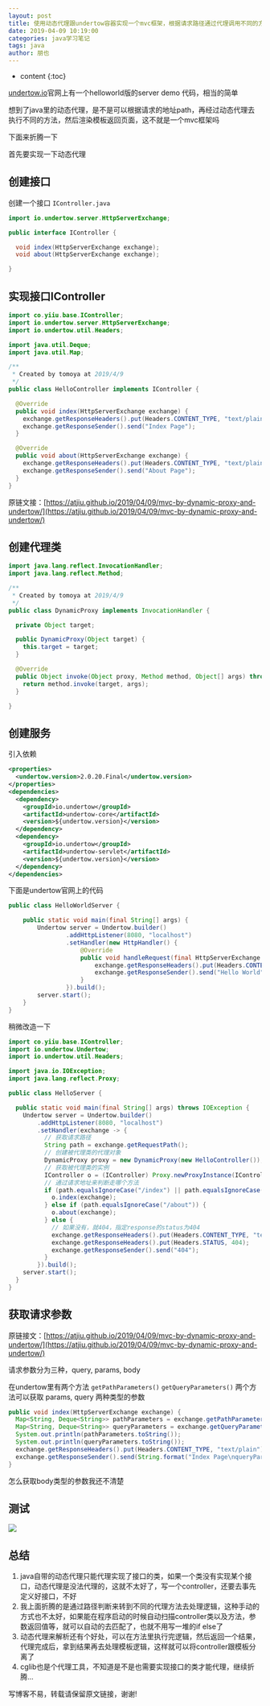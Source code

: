 ```yaml
---
layout: post
title: 使用动态代理跟undertow容器实现一个mvc框架，根据请求路径通过代理调用不同的方法执行
date: 2019-04-09 10:19:00
categories: java学习笔记
tags: java
author: 朋也
---
```


* content
  {:toc}

[undertow.io](undertow.io)官网上有一个helloworld版的server demo 代码，相当的简单

想到了java里的动态代理，是不是可以根据请求的地址path，再经过动态代理去执行不同的方法，然后渲染模板返回页面，这不就是一个mvc框架吗

下面来折腾一下

首先要实现一下动态代理

## 创建接口

创建一个接口 `IController.java`

```java
import io.undertow.server.HttpServerExchange;

public interface IController {

  void index(HttpServerExchange exchange);
  void about(HttpServerExchange exchange);

}
```

## 实现接口IController

```java
import co.yiiu.base.IController;
import io.undertow.server.HttpServerExchange;
import io.undertow.util.Headers;

import java.util.Deque;
import java.util.Map;

/**
 * Created by tomoya at 2019/4/9
 */
public class HelloController implements IController {

  @Override
  public void index(HttpServerExchange exchange) {
    exchange.getResponseHeaders().put(Headers.CONTENT_TYPE, "text/plain");
    exchange.getResponseSender().send("Index Page");
  }

  @Override
  public void about(HttpServerExchange exchange) {
    exchange.getResponseHeaders().put(Headers.CONTENT_TYPE, "text/plain");
    exchange.getResponseSender().send("About Page");
  }
}
```

原链文接：[https://atjiu.github.io/2019/04/09/mvc-by-dynamic-proxy-and-undertow/](https://atjiu.github.io/2019/04/09/mvc-by-dynamic-proxy-and-undertow/)

## 创建代理类

```java
import java.lang.reflect.InvocationHandler;
import java.lang.reflect.Method;

/**
 * Created by tomoya at 2019/4/9
 */
public class DynamicProxy implements InvocationHandler {

  private Object target;

  public DynamicProxy(Object target) {
    this.target = target;
  }

  @Override
  public Object invoke(Object proxy, Method method, Object[] args) throws Throwable {
    return method.invoke(target, args);
  }

}
```

## 创建服务

引入依赖

```xml
<properties>
  <undertow.version>2.0.20.Final</undertow.version>
</properties>
<dependencies>
  <dependency>
    <groupId>io.undertow</groupId>
    <artifactId>undertow-core</artifactId>
    <version>${undertow.version}</version>
  </dependency>
  <dependency>
    <groupId>io.undertow</groupId>
    <artifactId>undertow-servlet</artifactId>
    <version>${undertow.version}</version>
  </dependency>
</dependencies>
```

下面是undertow官网上的代码

```java
public class HelloWorldServer {

    public static void main(final String[] args) {
        Undertow server = Undertow.builder()
                .addHttpListener(8080, "localhost")
                .setHandler(new HttpHandler() {
                    @Override
                    public void handleRequest(final HttpServerExchange exchange) throws Exception {
                        exchange.getResponseHeaders().put(Headers.CONTENT_TYPE, "text/plain");
                        exchange.getResponseSender().send("Hello World");
                    }
                }).build();
        server.start();
    }
}
```

稍微改造一下

```java
import co.yiiu.base.IController;
import io.undertow.Undertow;
import io.undertow.util.Headers;

import java.io.IOException;
import java.lang.reflect.Proxy;

public class HelloServer {

  public static void main(final String[] args) throws IOException {
    Undertow server = Undertow.builder()
        .addHttpListener(8080, "localhost")
        .setHandler(exchange -> {
          // 获取请求路径
          String path = exchange.getRequestPath();
          // 创建被代理类的代理对象
          DynamicProxy proxy = new DynamicProxy(new HelloController());
          // 获取被代理类的实例
          IController o = (IController) Proxy.newProxyInstance(IController.class.getClassLoader(), new Class[]{IController.class}, proxy);
          // 通过请求地址来判断走哪个方法
          if (path.equalsIgnoreCase("/index") || path.equalsIgnoreCase("/")) {
            o.index(exchange);
          } else if (path.equalsIgnoreCase("/about")) {
            o.about(exchange);
          } else {
            // 如果没有，就404，指定response的status为404
            exchange.getResponseHeaders().put(Headers.CONTENT_TYPE, "text/plain");
            exchange.getResponseHeaders().put(Headers.STATUS, 404);
            exchange.getResponseSender().send("404");
          }
        }).build();
    server.start();
  }
}
```

## 获取请求参数

原链接文：[https://atjiu.github.io/2019/04/09/mvc-by-dynamic-proxy-and-undertow/](https://atjiu.github.io/2019/04/09/mvc-by-dynamic-proxy-and-undertow/)

请求参数分为三种，query, params, body

在undertow里有两个方法 `getPathParameters()` `getQueryParameters()` 两个方法可以获取 params, query 两种类型的参数

```java
public void index(HttpServerExchange exchange) {
  Map<String, Deque<String>> pathParameters = exchange.getPathParameters();
  Map<String, Deque<String>> queryParameters = exchange.getQueryParameters();
  System.out.println(pathParameters.toString());
  System.out.println(queryParameters.toString());
  exchange.getResponseHeaders().put(Headers.CONTENT_TYPE, "text/plain");
  exchange.getResponseSender().send(String.format("Index Page\nqueryParameters: %s", queryParameters.toString()));
}
```

怎么获取body类型的参数我还不清楚

## 测试

![](/assets/images/mvc-by-undertow-dynamic-proxy.gif)

## 总结

1. java自带的动态代理只能代理实现了接口的类，如果一个类没有实现某个接口，动态代理是没法代理的，这就不太好了，写一个controller，还要去事先定义好接口，不好
2. 我上面折腾的是通过路径判断来转到不同的代理方法去处理逻辑，这种手动的方式也不太好，如果能在程序启动的时候自动扫描controller类以及方法，参数返回值等，就可以自动的去匹配了，也就不用写一堆的if else了
3. 动态代理来解析还有个好处，可以在方法里执行完逻辑，然后返回一个结果，代理完成后，拿到结果再去处理模板逻辑，这样就可以将controller跟模板分离了
4. cglib也是个代理工具，不知道是不是也需要实现接口的类才能代理，继续折腾...

写博客不易，转载请保留原文链接，谢谢!